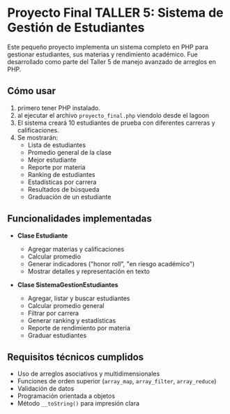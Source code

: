 # Proyecto Final TALLER 5: Sistema de Gestión de Estudiantes

Este pequeño proyecto implementa un sistema completo en PHP para gestionar estudiantes, sus materias y rendimiento académico. Fue desarrollado como parte del Taller 5 de manejo avanzado de arreglos en PHP.

## Cómo usar

1. primero tener PHP instalado.
2. al ejecutar el archivo `proyecto_final.php` viendolo desde el lagoon
3. El sistema creará 10 estudiantes de prueba con diferentes carreras y calificaciones.
4. Se mostrarán:
   - Lista de estudiantes
   - Promedio general de la clase
   - Mejor estudiante
   - Reporte por materia
   - Ranking de estudiantes
   - Estadísticas por carrera
   - Resultados de búsqueda
   - Graduación de un estudiante

## Funcionalidades implementadas

- **Clase Estudiante**
  - Agregar materias y calificaciones
  - Calcular promedio
  - Generar indicadores ("honor roll", "en riesgo académico")
  - Mostrar detalles y representación en texto

- **Clase SistemaGestionEstudiantes**
  - Agregar, listar y buscar estudiantes
  - Calcular promedio general
  - Filtrar por carrera
  - Generar ranking y estadísticas
  - Reporte de rendimiento por materia
  - Graduar estudiantes

## Requisitos técnicos cumplidos

- Uso de arreglos asociativos y multidimensionales
- Funciones de orden superior (`array_map`, `array_filter`, `array_reduce`)
- Validación de datos
- Programación orientada a objetos
- Método `__toString()` para impresión clara


